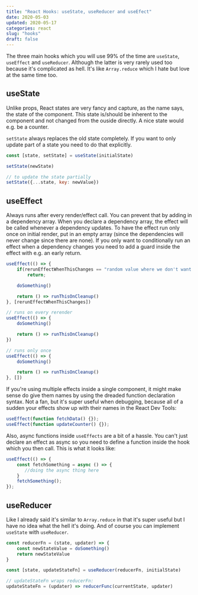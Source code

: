 ```yaml
---
title: "React Hooks: useState, useReducer and useEfect"
date: 2020-05-03
updated: 2020-05-17
categories: react
slug: "hooks"
draft: false
---
```

The three main hooks which you will use 99% of the time are `useState`, `useEffect` and `useReducer`. Although the latter is very rarely used too because it's complicated as hell. It's like `Array.reduce` which I hate but love at the same time too.


## useState

Unlike props, React states are very fancy and capture, as the name says, the state of the component. This state is/should be inherent to the component and not changed from the ouside directly. A nice state would e.g. be a counter.

`setState` always replaces the old state completely. If you want to only update part of a state you need to do that explicitly.

```js
const [state, setState] = useState(initialState)

setState(newState)

// to update the state partially
setState({...state, key: newValue})
```



## useEffect
Always runs after every render/effect call. You can prevent that by adding in a dependency array. When you declare a dependency array, the effect will be called whenever a dependency updates. To have the effect run only once on initial render, put in an empty array (since the dependencies will never change since there are none). If you only want to conditionally run an effect when a dependency changes you need to add a guard inside the effect with e.g. an early return.

```js
useEffect(() => {
    if(rerunEffectWhenThisChanges == "random value where we don't want to run the effect")
        return;

    doSomething()

    return () => runThisOnCleanup()
}, [rerunEffectWhenThisChanges])

// runs on every rerender
useEffect(() => {
    doSomething()

    return () => runThisOnCleanup()
})

// runs only once
useEffect(() => {
    doSomething()

    return () => runThisOnCleanup()
}, [])
```

If you're using multiple effects inside a single component, it might make sense do give them names by using the dreaded function declaration syntax. Not a fan, but it's super useful when debugging, because all of a sudden your effects show up with their names in the React Dev Tools:

```js
useEffect(function fetchData() {});
useEffect(function updateCounter() {});
```

Also, async functions inside `useEffects` are a bit of a hassle. You can't just declare an effect as async so you need to define a function inside the hook which you then call. This is what it looks like:

```js
useEffect(() => {
    const fetchSomething = async () => {
       //doing the async thing here
    }
    fetchSomething();
});
```


## useReducer

Like I already said it's similar to `Array.reduce` in that it's super useful but I have no idea what the hell it's doing. And of course you can implement `useState` with `useReducer`.

```js
const reducerFn = (state, updater) => {
    const newStateValue = doSomething()
    return newStateValue
}

const [state, updateStateFn] = useReducer(reducerFn, initialState)

// updateStateFn wraps reducerFn:
updateStateFn = (updater) => reducerFunc(currentState, updater)
```
